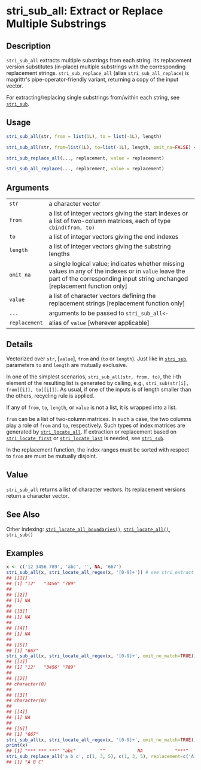# stri\_sub\_all: Extract or Replace Multiple Substrings

## Description

`stri_sub_all` extracts multiple substrings from each string. Its replacement version substitutes (in-place) multiple substrings with the corresponding replacement strings. `stri_sub_replace_all` (alias `stri_sub_all_replace`) is <span class="pkg">magrittr</span>\'s pipe-operator-friendly variant, returning a copy of the input vector.

For extracting/replacing single substrings from/within each string, see [`stri_sub`](stri_sub.md).

## Usage

```r
stri_sub_all(str, from = list(1L), to = list(-1L), length)

stri_sub_all(str, from=list(1L), to=list(-1L), length, omit_na=FALSE) <- value

stri_sub_replace_all(..., replacement, value = replacement)

stri_sub_all_replace(..., replacement, value = replacement)
```

## Arguments

|               |                                                                                                                                                                                       |
|---------------|---------------------------------------------------------------------------------------------------------------------------------------------------------------------------------------|
| `str`         | a character vector                                                                                                                                                                    |
| `from`        | a list of integer vectors giving the start indexes or a list of two-column matrices, each of type `cbind(from, to)`                                                                   |
| `to`          | a list of integer vectors giving the end indexes                                                                                                                                      |
| `length`      | a list of integer vectors giving the substring lengths                                                                                                                                |
| `omit_na`     | a single logical value; indicates whether missing values in any of the indexes or in `value` leave the part of the corresponding input string unchanged \[replacement function only\] |
| `value`       | a list of character vectors defining the replacement strings \[replacement function only\]                                                                                            |
| `...`         | arguments to be passed to `stri_sub_all<-`                                                                                                                                            |
| `replacement` | alias of `value` \[wherever applicable\]                                                                                                                                              |

## Details

Vectorized over `str`, \[`value`\], `from` and (`to` or `length`). Just like in [`stri_sub`](stri_sub.md), parameters `to` and `length` are mutually exclusive.

In one of the simplest scenarios, `stri_sub_all(str, from, to)`, the i-th element of the resulting list is generated by calling, e.g., `stri_sub(str[i], from[[i]], to[[i]])`. As usual, if one of the inputs is of length smaller than the others, recycling rule is applied.

If any of `from`, `to`, `length`, or `value` is not a list, it is wrapped into a list.

`from` can be a list of two-column matrices. In such a case, the two columns play a role of `from` and `to`, respectively. Such types of index matrices are generated by [`stri_locate_all`](stri_locate.md). If extraction or replacement based on [`stri_locate_first`](stri_locate.md) or [`stri_locate_last`](stri_locate.md) is needed, see [`stri_sub`](stri_sub.md).

In the replacement function, the index ranges must be sorted with respect to `from` are must be mutually disjoint.

## Value

`stri_sub_all` returns a list of character vectors. Its replacement versions return a character vector.

## See Also

Other indexing: [`stri_locate_all_boundaries()`,](stri_locate_boundaries.md) [`stri_locate_all()`,](stri_locate.md) `stri_sub()`

## Examples




```r
x <- c('12 3456 789', 'abc', '', NA, '667')
stri_sub_all(x, stri_locate_all_regex(x, '[0-9]+')) # see stri_extract_all
## [[1]]
## [1] "12"   "3456" "789" 
## 
## [[2]]
## [1] NA
## 
## [[3]]
## [1] NA
## 
## [[4]]
## [1] NA
## 
## [[5]]
## [1] "667"
stri_sub_all(x, stri_locate_all_regex(x, '[0-9]+', omit_no_match=TRUE))
## [[1]]
## [1] "12"   "3456" "789" 
## 
## [[2]]
## character(0)
## 
## [[3]]
## character(0)
## 
## [[4]]
## [1] NA
## 
## [[5]]
## [1] "667"
stri_sub_all(x, stri_locate_all_regex(x, '[0-9]+', omit_no_match=TRUE)) <- '***'
print(x)
## [1] "*** *** ***" "abc"         ""            NA            "***"
stri_sub_replace_all('a b c', c(1, 3, 5), c(1, 3, 5), replacement=c('A', 'B', 'C'))
## [1] "A B C"
```
